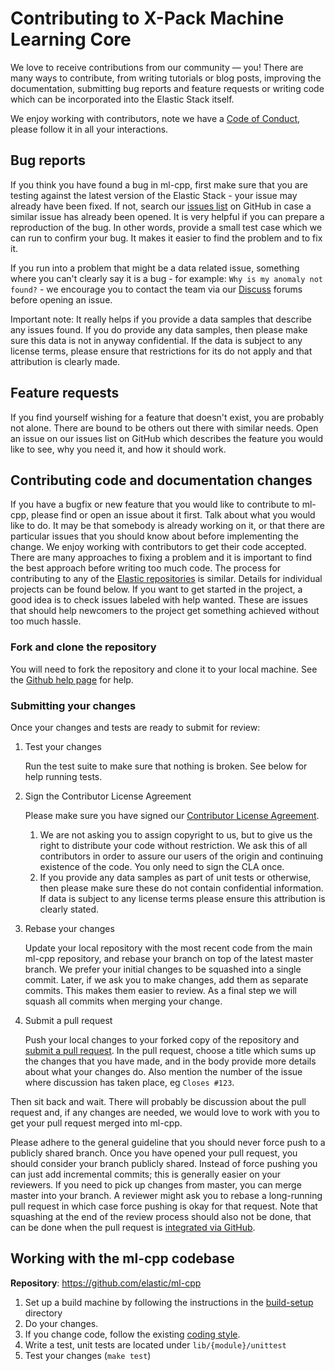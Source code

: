 # Contributing to X-Pack Machine Learning Core

We love to receive contributions from our community — you! There are many ways to contribute, from writing tutorials or blog posts, improving the documentation, submitting bug reports and feature requests or writing code which can be incorporated into the Elastic Stack itself.

We enjoy working with contributors, note we have a [Code of Conduct](https://www.elastic.co/community/codeofconduct), please follow it in all your interactions.

## Bug reports

If you think you have found a bug in ml-cpp, first make sure that you are testing against the latest version of the Elastic Stack - your issue may already have been fixed. If not, search our [issues list](https://github.com/elastic/ml-cpp/issues) on GitHub in case a similar issue has already been opened.
It is very helpful if you can prepare a reproduction of the bug. In other words, provide a small test case which we can run to confirm your bug. It makes it easier to find the problem and to fix it.

If you run into a problem that might be a data related issue, something where you can't clearly say it is a bug - for example: `Why is my anomaly not found?` - we encourage you to contact the team via our [Discuss](https://discuss.elastic.co/) forums before opening an issue. 

Important note: It really helps if you provide a data samples that describe any issues found. If you do provide any data samples, then please make sure this data is not in anyway confidential. If the data is subject to any license terms, please ensure that restrictions for its do not apply and that attribution is clearly made. 

## Feature requests

If you find yourself wishing for a feature that doesn't exist, you are probably not alone. There are bound to be others out there with similar needs. Open an issue on our issues list on GitHub which describes the feature you would like to see, why you need it, and how it should work.

## Contributing code and documentation changes

If you have a bugfix or new feature that you would like to contribute to ml-cpp, please find or open an issue about it first. Talk about what you would like to do. It may be that somebody is already working on it, or that there are particular issues that you should know about before implementing the change.
We enjoy working with contributors to get their code accepted. There are many approaches to fixing a problem and it is important to find the best approach before writing too much code.
The process for contributing to any of the [Elastic repositories](https://github.com/elastic/) is similar. Details for individual projects can be found below.
If you want to get started in the project, a good idea is to check issues labeled with help wanted. These are issues that should help newcomers to the project get something achieved without too much hassle.

### Fork and clone the repository
You will need to fork the repository and clone it to your local machine. See the [Github help page](https://help.github.com/articles/fork-a-repo/) for help.

### Submitting your changes

Once your changes and tests are ready to submit for review:
1.  Test your changes

    Run the test suite to make sure that nothing is broken. See below for help running tests.

1.  Sign the Contributor License Agreement

    Please make sure you have signed our [Contributor License Agreement](https://www.elastic.co/contributor-agreement). 
    1.  We are not asking you to assign copyright to us, but to give us the right to distribute your code without restriction. We ask this of all contributors in order to assure our users of the origin and continuing existence of the code. You only need to sign the CLA once.
    1.  If you provide any data samples as part of unit tests or otherwise, then please make sure these do not contain confidential information. If data is subject to any license terms please ensure this attribution is clearly stated. 

1.  Rebase your changes

    Update your local repository with the most recent code from the main ml-cpp repository, and rebase your branch on top of the latest master branch. We prefer your initial changes to be squashed into a single commit. Later, if we ask you to make changes, add them as separate commits. This makes them easier to review. As a final step we will squash all commits when merging your change.

1.  Submit a pull request

    Push your local changes to your forked copy of the repository and [submit a pull request](https://help.github.com/articles/about-pull-requests/). In the pull request, choose a title which sums up the changes that you have made, and in the body provide more details about what your changes do. Also mention the number of the issue where discussion has taken place, eg `Closes #123`.

Then sit back and wait. There will probably be discussion about the pull request and, if any changes are needed, we would love to work with you to get your pull request merged into ml-cpp.

Please adhere to the general guideline that you should never force push to a publicly shared branch. Once you have opened your pull request, you should consider your branch publicly shared. Instead of force pushing you can just add incremental commits; this is generally easier on your reviewers. If you need to pick up changes from master, you can merge master into your branch. A reviewer might ask you to rebase a long-running pull request in which case force pushing is okay for that request. Note that squashing at the end of the review process should also not be done, that can be done when the pull request is [integrated via GitHub](https://blog.github.com/2016-04-01-squash-your-commits/).

## Working with the ml-cpp codebase
**Repository**: https://github.com/elastic/ml-cpp

1.  Set up a build machine by following the instructions in the [build-setup](build-setup) directory
1.  Do your changes. 
1.  If you change code, follow the existing [coding style](STYLEGUIDE.md).
1.  Write a test, unit tests are located under `lib/{module}/unittest`
1.  Test your changes (`make test`)
